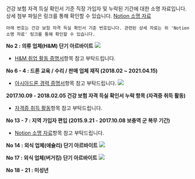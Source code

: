 건강 보험 자격 득실 확인서 기준 직장 가입자 및 누락된 기간에 대한 소명 자료입니다.
상세 첨부 파일은 링크를 통해 확인할 수 있습니다. [Notion 소명 자료](https://voracious-astrodon-ae8.notion.site/0e43589bd0da4704a4c3e9295ee9d5cb)

`아래 번호는 건강 보험 자격 득실 확인서 기준 번호입니다. 관련된 상세 자료는 위 'Notion 소명 자료' 링크를 통해 확인할 수 있습니다.` 

**No 2 : 의류 업체(H&M) 단기 아르바이트**
![](https://i.imgur.com/Pv7Fqha.png)
- [H&M 취업 활동 증명서](https://voracious-astrodon-ae8.notion.site/0e43589bd0da4704a4c3e9295ee9d5cb)항목 참고 부탁드립니다.

**No 6 - 4 : 드론 교육 / 수리 / 판매 업체 재직 (2018.02 ~ 2021.04.15)**
- [아시아드론 경력 증명서](https://voracious-astrodon-ae8.notion.site/0e43589bd0da4704a4c3e9295ee9d5cb)항목 참고 부탁드립니다.
![](https://i.imgur.com/dl3pxA1.png)

**2017.10.09 - 2018.02.05 건강 보험 자격 득실 확인서 누락 항목 (자격증 취득 활동)**
- [자격증 취득 활동](https://voracious-astrodon-ae8.notion.site/0e43589bd0da4704a4c3e9295ee9d5cb)항목 참고 부탁드립니다.

**No 13 - 7 : 지역 가입자 편입 (2015.9.21 - 2017.10.08 보충역 군 복무 기간)**
- [Notion 소명 자료](https://voracious-astrodon-ae8.notion.site/0e43589bd0da4704a4c3e9295ee9d5cb)항목 참고 부탁드립니다.

**No 14 : 외식 업체(애슐리) 단기 아르바이트**
![](https://i.imgur.com/hmOS76E.png)


**No 17 : 외식 업체(버거킹) 단기 아르바이트**
![](https://i.imgur.com/8qQ3ygN.png)


**No 18 - 21 : 미성년**


